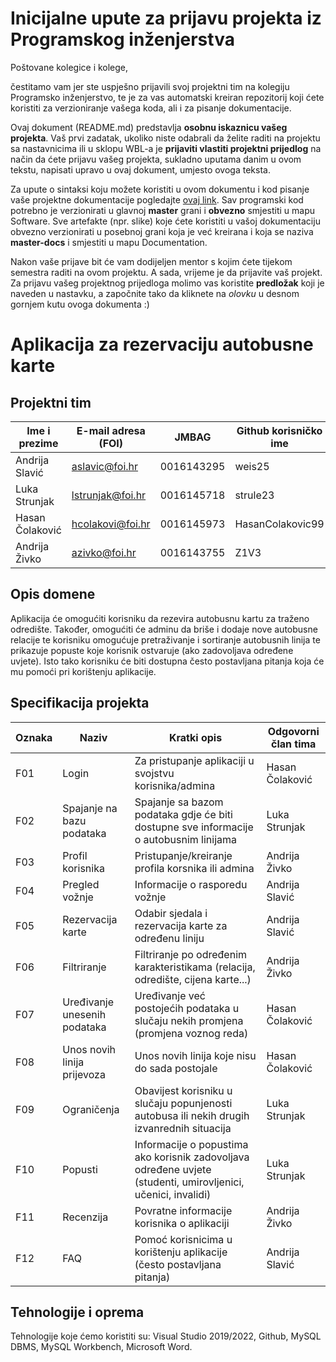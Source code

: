 # Inicijalne upute za prijavu projekta iz Programskog inženjerstva

Poštovane kolegice i kolege, 

čestitamo vam jer ste uspješno prijavili svoj projektni tim na kolegiju Programsko inženjerstvo, te je za vas automatski kreiran repozitorij koji ćete koristiti za verzioniranje vašega koda, ali i za pisanje dokumentacije.

Ovaj dokument (README.md) predstavlja **osobnu iskaznicu vašeg projekta**. Vaš prvi zadatak, ukoliko niste odabrali da želite raditi na projektu sa nastavnicima ili u sklopu WBL-a je **prijaviti vlastiti projektni prijedlog** na način da ćete prijavu vašeg projekta, sukladno uputama danim u ovom tekstu, napisati upravo u ovaj dokument, umjesto ovoga teksta.

Za upute o sintaksi koju možete koristiti u ovom dokumentu i kod pisanje vaše projektne dokumentacije pogledajte [ovaj link](https://guides.github.com/features/mastering-markdown/).
Sav programski kod potrebno je verzionirati u glavnoj **master** grani i **obvezno** smjestiti u mapu Software. Sve artefakte (npr. slike) koje ćete koristiti u vašoj dokumentaciju obvezno verzionirati u posebnoj grani koja je već kreirana i koja se naziva **master-docs** i smjestiti u mapu Documentation.

Nakon vaše prijave bit će vam dodijeljen mentor s kojim ćete tijekom semestra raditi na ovom projektu. A sada, vrijeme je da prijavite vaš projekt. Za prijavu vašeg projektnog prijedloga molimo vas koristite **predložak** koji je naveden u nastavku, a započnite tako da kliknete na *olovku* u desnom gornjem kutu ovoga dokumenta :) 

# Aplikacija za rezervaciju autobusne karte


## Projektni tim

Ime i prezime   | E-mail adresa (FOI) | JMBAG      | Github korisničko ime
------------    | ------------------- | -----      | ---------------------
Andrija Slavić  | aslavic@foi.hr      | 0016143295 |    weis25
Luka Strunjak   | lstrunjak@foi.hr    | 0016145718 |    strule23
Hasan Čolaković | hcolakovi@foi.hr    | 0016145973 |    HasanColakovic99
Andrija Živko   | azivko@foi.hr       | 0016143755 |    Z1V3


## Opis domene
Aplikacija će omogućiti korisniku da rezevira autobusnu kartu za traženo odredište. Također, omogućiti će adminu da briše i dodaje nove autobusne relacije te korisniku omogućuje pretraživanje i sortiranje autobusnih linija te prikazuje popuste koje korisnik ostvaruje (ako zadovoljava određene uvjete). Isto tako korisniku će biti dostupna često postavljana pitanja koja će mu pomoći pri korištenju aplikacije.

## Specifikacija projekta

Oznaka | Naziv | Kratki opis | Odgovorni član tima
------ | ----- | ----------- | -------------------
F01 | Login | Za pristupanje aplikaciji u svojstvu korisnika/admina | Hasan Čolaković
F02 | Spajanje na bazu podataka | Spajanje sa bazom podataka gdje će biti dostupne sve informacije o autobusnim linijama | Luka Strunjak
F03 | Profil korisnika | Pristupanje/kreiranje profila korsnika ili admina | Andrija Živko
F04 | Pregled vožnje | Informacije o rasporedu vožnje | Andrija Slavić
F05 | Rezervacija karte | Odabir sjedala i rezervacija karte za određenu liniju | Andrija Slavić
F06 | Filtriranje | Filtriranje po određenim karakteristikama (relacija, odredište, cijena karte...) | Andrija Živko
F07 | Uređivanje unesenih podataka | Uređivanje već postojećih podataka u slučaju nekih promjena (promjena voznog reda) | Hasan Čolaković
F08 | Unos novih linija prijevoza | Unos novih linija koje nisu do sada postojale | Hasan Čolaković
F09 | Ograničenja | Obavijest korisniku u slučaju popunjenosti autobusa ili nekih drugih izvanrednih situacija | Luka Strunjak
F10 | Popusti | Informacije o popustima ako korisnik zadovoljava određene uvjete (studenti, umirovljenici, učenici, invalidi) | Luka Strunjak
F11 | Recenzija | Povratne informacije korisnika o aplikaciji | Andrija Živko
F12 | FAQ | Pomoć korisnicima u korištenju aplikacije (često postavljana pitanja) | Andrija Slavić
## Tehnologije i oprema
Tehnologije koje ćemo koristiti su: Visual Studio 2019/2022, Github, MySQL DBMS, MySQL Workbench, Microsoft Word.
